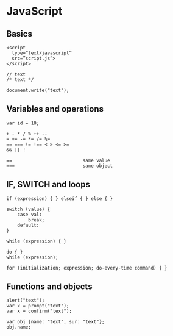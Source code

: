 # JavaScript

## Basics

```
<script
  type=”text/javascript”
  src=”script.js”>
</script>

// text
/* text */

document.write("text");
```


## Variables and operations

```
var id = 10;

+ - * / % ++ --
= += -= *= /= %=
== === != !== < > <= >=
&& || !

==                          same value
===                         same object
```


## IF, SWITCH and loops

```
if (expression) { } elseif { } else { }

switch (value) {
    case val:
        break;
    default:
}

while (expression) { }

do { }
while (expression);

for (initialization; expression; do-every-time command) { }
```


## Functions and objects

```
alert("text");
var x = prompt("text");
var x = confirm("text");

var obj {name: "text", sur: "text"};
obj.name;
```